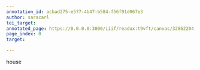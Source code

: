```yaml
---
annotation_id: acbad275-e577-4b47-b584-f56f91d067e3
author: saracarl
tei_target: 
annotated_page: https://0.0.0.0:3000/iiif/readux:t9vft/canvas/32862204.5243.emory.edu$0
page_index: 0
target: 

---
```

<p>house</p>